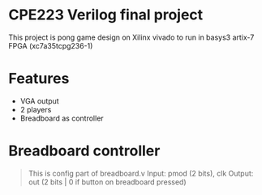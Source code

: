# CPE223 Verilog final project

This project is pong game design on Xilinx vivado to run in basys3 artix-7 FPGA (xc7a35tcpg236-1)

# Features

  - VGA output
  - 2 players
  - Breadboard as controller

# Breadboard controller

> This is config part of breadboard.v
> Input: pmod (2 bits), clk
> Output: out (2 bits | 0 if button on breadboard pressed)

